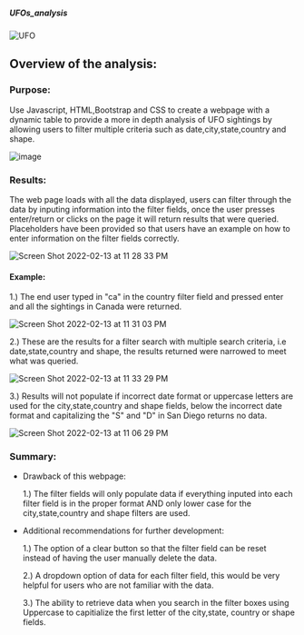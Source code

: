 ##### UFOs_analysis
![UFO](https://user-images.githubusercontent.com/93900628/153797024-9682f622-59c5-4478-b6a6-8b83d48a3a60.jpg)

## Overview of the analysis:

### Purpose:
Use Javascript, HTML,Bootstrap and CSS to create a webpage with a dynamic table to provide a more in depth analysis of UFO sightings by allowing users to filter multiple criteria such as date,city,state,country and shape.

![image](https://user-images.githubusercontent.com/93900628/153801494-6b1b6a40-c209-4257-83fe-58c7e00578ef.png)

### Results:

The web page loads with all the data displayed, users can filter through the data by inputing information into the filter fields, once the user presses enter/return or clicks on the page it will return results that were queried. Placeholders have been provided so that users have an example on how to enter information on the filter fields correctly.

![Screen Shot 2022-02-13 at 11 28 33 PM](https://user-images.githubusercontent.com/93900628/153805598-20bfdfa6-eb5c-4f24-83cf-9c244a015402.png)

#### Example:

1.) The end user typed in "ca" in the country filter field and pressed enter and all the sightings in Canada were returned.

![Screen Shot 2022-02-13 at 11 31 03 PM](https://user-images.githubusercontent.com/93900628/153805753-72acd785-5c8d-4535-8daf-02751b222de3.png)


2.) These are the results for a filter search with multiple search criteria, i.e date,state,country and shape, the results returned were narrowed to meet what was queried.

![Screen Shot 2022-02-13 at 11 33 29 PM](https://user-images.githubusercontent.com/93900628/153805982-ec69a018-da3b-47f1-8745-caa0799f9c86.png)


3.) Results will not populate if incorrect date format or uppercase letters are used for the city,state,country and shape fields, below the incorrect date format and capitalizing the "S" and "D" in San Diego returns no data.

![Screen Shot 2022-02-13 at 11 06 29 PM](https://user-images.githubusercontent.com/93900628/153803569-314ec5d9-7171-42ab-8fb1-e3b0f1bb479a.png)

### Summary:

- Drawback of this webpage:

  1.) The filter fields will only populate data if everything inputed into each filter field is in the proper format AND only lower case for the city,state,country and shape filters are used.

- Additional recommendations for further development:

  1.) The option of a clear button so that the filter field can be reset instead of having the user manually delete the data.
  
  2.) A dropdown option of data for each filter field, this would be very helpful for users who are not familiar with the data. 
  
  3.) The ability to retrieve data when you search in the filter boxes using Uppercase to capitialize the first letter of the city,state, country or shape fields.
